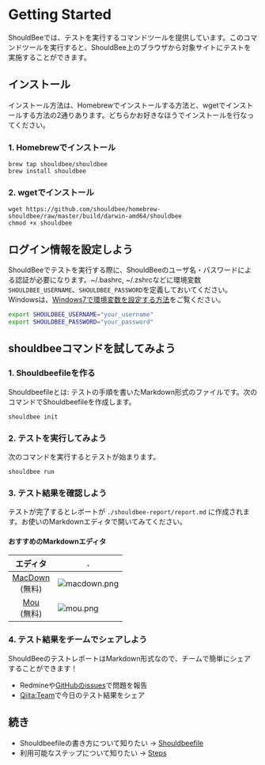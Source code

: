 # Getting Started

ShouldBeeでは、テストを実行するコマンドツールを提供しています。このコマンドツールを実行すると、ShouldBee上のブラウザから対象サイトにテストを実施することができます。

## インストール

インストール方法は、Homebrewでインストールする方法と、wgetでインストールする方法の2通りあります。どちらかお好きなほうでインストールを行なってください。

### 1. Homebrewでインストール

```
brew tap shouldbee/shouldbee
brew install shouldbee
```

### 2. wgetでインストール

```
wget https://github.com/shouldbee/homebrew-shouldbee/raw/master/build/darwin-amd64/shouldbee
chmod +x shouldbee
```

## ログイン情報を設定しよう

ShouldBeeでテストを実行する際に、ShouldBeeのユーザ名・パスワードによる認証が必要になります。~/.bashrc, ~/.zshrcなどに環境変数 `SHOULDBEE_USERNAME`、`SHOULDBEE_PASSWORD`を定義しておいてください。Windowsは、[Windows7で環境変数を設定する方法]をご覧ください。

```bash
export SHOULDBEE_USERNAME="your_username"
export SHOULDBEE_PASSWORD="your_password"
```


## shouldbeeコマンドを試してみよう



### 1. Shouldbeefileを作る

Shouldbeefileとは: テストの手順を書いたMarkdown形式のファイルです。次のコマンドでShouldbeefileを作成します。

```
shouldbee init
```

### 2. テストを実行してみよう

次のコマンドを実行するとテストが始まります。

```
shouldbee run
```

### 3. テスト結果を確認しよう

テストが完了するとレポートが `./shouldbee-report/report.md` に作成されます。お使いのMarkdownエディタで開いてみてください。

#### おすすめのMarkdownエディタ

エディタ | .
:-------:|----
[MacDown]<br>(無料) | ![macdown.png]
[Mou]<br>(無料) | ![mou.png]

[Mou]: http://mouapp.com/ 
[MacDown]: http://macdown.uranusjr.com/

[mou.png]: https://github.com/shouldbee/shouldbee/raw/master/images/mou.png
[macdown.png]: https://github.com/shouldbee/shouldbee/raw/master/images/macdown.png


### 4. テスト結果をチームでシェアしよう

ShouldBeeのテストレポートはMarkdown形式なので、チームで簡単にシェアすることができます！

* Redmineや[GitHubのissues]で問題を報告
* [Qiita:Team]で今日のテスト結果をシェア

## 続き

* Shouldbeefileの書き方について知りたい → [Shouldbeefile]
* 利用可能なステップについて知りたい → [Steps]

[Shouldbeefile]: https://github.com/shouldbee/shouldbee/blob/master/shouldbeefile.md
[Steps]: https://github.com/shouldbee/shouldbee/blob/master/steps.md
[Windows7で環境変数を設定する方法]: https://github.com/shouldbee/shouldbee/blob/master/windows-how-to-set-environment-variables.md
[Qiita:Team]: https://teams.qiita.com/
[GitHubのissues]: https://github.com/
